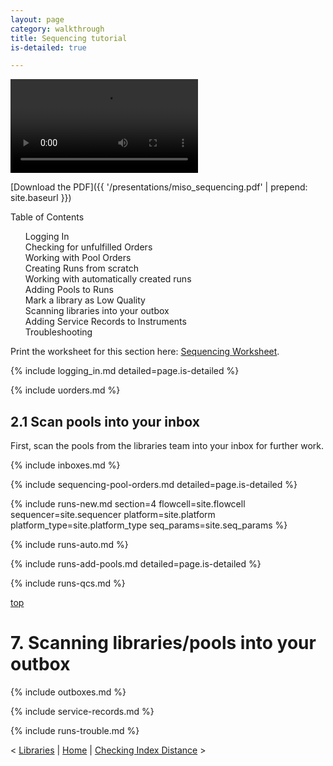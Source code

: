 ```yaml
---
layout: page
category: walkthrough
title: Sequencing tutorial
is-detailed: true

---
```


<video controls>
    <source src="presentations/miso_sequencing.mp4" type="video/mp4">
</video>

[Download the PDF]({{ '/presentations/miso_sequencing.pdf' | prepend: site.baseurl }})



<div id="toc">
Table of Contents
<ol>
   <li><a href="#logging_in">Logging In</a></li>
   <li><a href="#uorders">Checking for unfulfilled Orders</a></li>
   <li><a href="#sequencing-pool-orders">Working with Pool Orders</a></li>
   <li><a href="#runs-new">Creating Runs from scratch</a></li>
   <li><a href="#runs-auto">Working with automatically created runs</a></li>
   <li><a href="#runs-add-pools">Adding Pools to Runs</a></li>
   <li><a href="#runs-qcs">Mark a library as Low Quality</a></li>
   <li><a href="#boxes">Scanning libraries into your outbox</a></li>
   <li><a href="#service-records">Adding Service Records to Instruments</a></li>
   <li><a href="#runs-trouble">Troubleshooting</a></li>
</ol>
</div>

<div id="infobox">
Print the worksheet for this section here: <a href="worksheet-detailed-sequencing">Sequencing Worksheet</a>.
</div>

{% include logging_in.md detailed=page.is-detailed %}

{% include uorders.md %}

## 2.1 Scan pools into your inbox

First, scan the pools from the libraries team into your inbox for further work.

{% include inboxes.md %}

{% include sequencing-pool-orders.md detailed=page.is-detailed %}

{% include runs-new.md section=4 flowcell=site.flowcell sequencer=site.sequencer
  platform=site.platform platform_type=site.platform_type seq_params=site.seq_params %}

{% include runs-auto.md %}

{% include runs-add-pools.md detailed=page.is-detailed %}

{% include runs-qcs.md %}

<a name="boxes" href="#" id="toplink">top</a>

# 7. Scanning libraries/pools into your outbox

{% include outboxes.md %}

{% include service-records.md %}

{% include runs-trouble.md %}

< <a href="tutorial-detailed-libraries">Libraries</a> | <a href="index">Home</a> | <a href="tutorial-detailed-index-distance">Checking Index Distance</a> >
